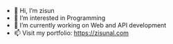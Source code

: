 - 👋 Hi, I’m zisun
- 👀 I’m interested in Programming
- 🌱 I’m currently working on Web and API development
- 📫 Visit my portfolio: https://zisunal.com

<!---
zisunal/zisunal is a ✨ special ✨ repository because its `README.md` (this file) appears on your GitHub profile.
You can click the Preview link to take a look at your changes.
--->
